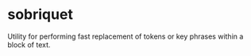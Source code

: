 # sobriquet
Utility for performing fast replacement of tokens or key phrases within a block of text. 
